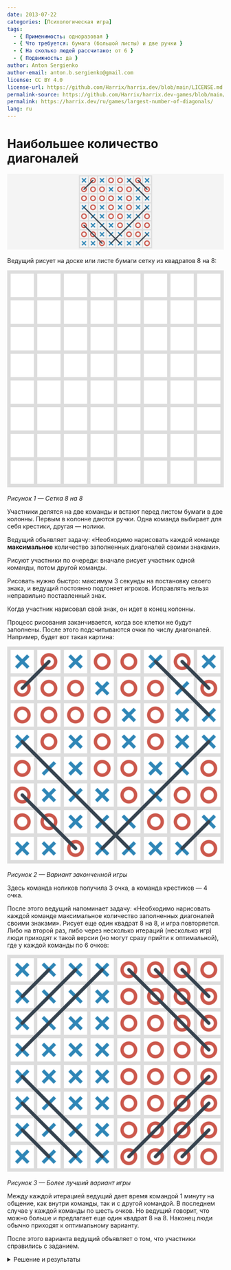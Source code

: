 ```yaml
---
date: 2013-07-22
categories: [Психологическая игра]
tags:
  - { Применимость: одноразовая }
  - { Что требуется: бумага (большой листы) и две ручки }
  - { На сколько людей рассчитано: от 6 }
  - { Подвижность: да }
author: Anton Sergienko
author-email: anton.b.sergienko@gmail.com
license: CC BY 4.0
license-url: https://github.com/Harrix/harrix.dev/blob/main/LICENSE.md
permalink-source: https://github.com/Harrix/harrix.dev-games/blob/main/largest-number-of-diagonals/largest-number-of-diagonals.md
permalink: https://harrix.dev/ru/games/largest-number-of-diagonals/
lang: ru
---
```


# Наибольшее количество диагоналей

![Featured image](featured-image.svg)

Ведущий рисует на доске или листе бумаги сетку из квадратов 8 на 8:

![Сетка 8 на 8](img/game_01.svg)

_Рисунок 1 — Сетка 8 на 8_

Участники делятся на две команды и встают перед листом бумаги в две колонны. Первым в колонне даются ручки. Одна команда выбирает для себя крестики, другая — нолики.

Ведущий объявляет задачу: «Необходимо нарисовать каждой команде **максимальное** количество заполненных диагоналей своими знаками».

Рисуют участники по очереди: вначале рисует участник одной команды, потом другой команды.

Рисовать нужно быстро: максимум 3 секунды на постановку своего знака, и ведущий постоянно подгоняет игроков. Исправлять нельзя неправильно поставленный знак.

Когда участник нарисовал свой знак, он идет в конец колонны.

Процесс рисования заканчивается, когда все клетки не будут заполнены. После этого подсчитываются очки по числу диагоналей. Например, будет вот такая картина:

![Вариант законченной игры](img/game_02.svg)

_Рисунок 2 — Вариант законченной игры_

Здесь команда ноликов получила 3 очка, а команда крестиков — 4 очка.

После этого ведущий напоминает задачу: «Необходимо нарисовать каждой команде максимальное количество заполненных диагоналей своими знаками». Рисует еще один квадрат 8 на 8, и игра повторяется. Либо на второй раз, либо через несколько итераций (несколько игр) люди приходят к такой версии (но могут сразу прийти к оптимальной), где у каждой команды по 6 очков:

![Более лучший вариант игры](img/game_03.svg)

_Рисунок 3 — Более лучший вариант игры_

Между каждой итерацией ведущий дает время командой 1 минуту на общение, как внутри команды, так и с другой командой. В последнем случае у каждой команды по шесть очков. Но ведущий говорит, что можно больше и предлагает еще один квадрат 8 на 8. Наконец люди обычно приходят к оптимальному варианту.

После этого варианта ведущий объявляет о том, что участники справились с заданием.

<details>
<summary>Решение и результаты</summary>

Решение, где у ноликов и у крестиков по 13 очков:

![Все диагонали у ноликов](img/game_04.svg)

_Рисунок 4 — Все диагонали у ноликов_

![Все диагонали у крестиков](img/game_05.svg)

_Рисунок 5 — Все диагонали у крестиков_

Ведущий напоминает всем, что задание звучало так: «**Необходимо нарисовать каждой команде максимальное количество заполненных диагоналей своими знаками**».

Тут **не говорится** о том, что выиграет какая-то команда, и что это вообще соревнование между двумя командами.

Сам факт разделения на две команды участники самостоятельно воспринял как сигнал к соревнованию с другой командой. Так происходит и в жизни. Достаточно разделить даже искусственно коллектив на две группы, как возникает соперничество, тогда как сотрудничество может быть гораздо продуктивнее.

Второй вариант окончания игры, когда поле поделили на две половины, показывает еще один из вариантов взаимодействия двух команд, которые разделили сферы влияния и действуют независимо друг от друга, но не заходят на чужую территорию.

Часто в этой игре находятся люди, которые берут в командах на себя лидерство, чтобы давать команды, кто и что ставит на листе бумаги.

</details>
